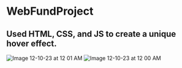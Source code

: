 # WebFundProject

## Used HTML, CSS, and JS to create a unique hover effect.


![Image 12-10-23 at 12 01 AM](https://github.com/Mayank-Patel1015/WebFundProject/assets/141281241/d3aeb958-7bec-4dd5-b992-fb84c017000d)
![Image 12-10-23 at 12 00 AM](https://github.com/Mayank-Patel1015/WebFundProject/assets/141281241/86493fa1-714b-46d8-a9f5-edbaf8a7b9a9)
